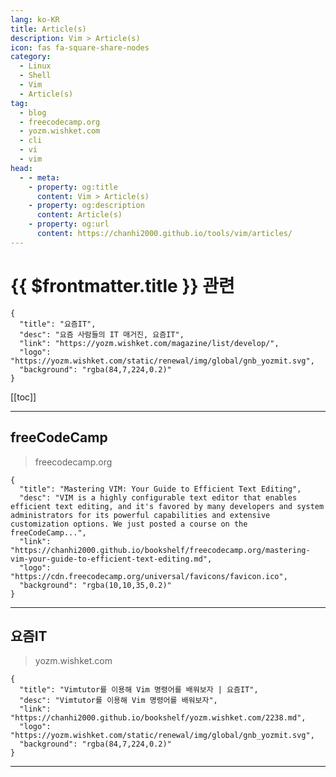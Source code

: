 ```yaml
---
lang: ko-KR
title: Article(s)
description: Vim > Article(s)
icon: fas fa-square-share-nodes
category: 
  - Linux
  - Shell
  - Vim
  - Article(s)
tag: 
  - blog
  - freecodecamp.org
  - yozm.wishket.com
  - cli
  - vi
  - vim
head:
  - - meta:
    - property: og:title
      content: Vim > Article(s)
    - property: og:description
      content: Article(s)
    - property: og:url
      content: https://chanhi2000.github.io/tools/vim/articles/
---
```


# {{ $frontmatter.title }} 관련

<SiteInfo
  name="freeCodeCamp Programming Tutorials: Python, JavaScript, Git & More"
  desc="Browse thousands of programming tutorials written by experts. Learn Web Development, Data Science, DevOps, Security, and get developer career advice."
  url="https://freecodecamp.org/news/"
  logo="https://cdn.freecodecamp.org/universal/favicons/favicon.ico"
  preview="https://cdn.freecodecamp.org/platform/universal/fcc_meta_1920X1080-indigo.png"/>

```component VPCard
{
  "title": "요즘IT", 
  "desc": "요즘 사람들의 IT 매거진, 요즘IT", 
  "link": "https://yozm.wishket.com/magazine/list/develop/", 
  "logo": "https://yozm.wishket.com/static/renewal/img/global/gnb_yozmit.svg", 
  "background": "rgba(84,7,224,0.2)"
}
```

[[toc]]

---

## <FontIcon icon="fa-brands fa-free-code-camp"/>freeCodeCamp

> freecodecamp.org

```component VPCard
{
  "title": "Mastering VIM: Your Guide to Efficient Text Editing",
  "desc": "VIM is a highly configurable text editor that enables efficient text editing, and it's favored by many developers and system administrators for its powerful capabilities and extensive customization options. We just posted a course on the freeCodeCamp...",
  "link": "https://chanhi2000.github.io/bookshelf/freecodecamp.org/mastering-vim-your-guide-to-efficient-text-editing.md",
  "logo": "https://cdn.freecodecamp.org/universal/favicons/favicon.ico",
  "background": "rgba(10,10,35,0.2)"
}
```

<!-- END: freecodecamp.org -->

---

## 요즘IT

> yozm.wishket.com

```component VPCard
{
  "title": "Vimtutor를 이용해 Vim 명령어를 배워보자 | 요즘IT",
  "desc": "Vimtutor를 이용해 Vim 명령어를 배워보자",
  "link": "https://chanhi2000.github.io/bookshelf/yozm.wishket.com/2238.md",
  "logo": "https://yozm.wishket.com/static/renewal/img/global/gnb_yozmit.svg", 
  "background": "rgba(84,7,224,0.2)"
}
```

<!-- END: yozm.wishket.com -->

---

<TagLinks />